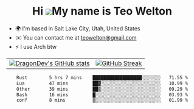 <div align="center">
  
# Hi ![](https://user-images.githubusercontent.com/18350557/176309783-0785949b-9127-417c-8b55-ab5a4333674e.gif)My name is Teo Welton
</div>

*   🌍  I'm based in Salt Lake City, Utah, United States
*   ✉️  You can contact me at [teowelton@gmail.com](mailto:teowelton@gmail.com)
*   ⚡  I use Arch btw

<div align="center">

|||
|:-------------------------:|:-------------------------:|
| [![DragonDev's GitHub stats](https://github-readme-stats.vercel.app/api?username=DragonDev07&bg_color=1e1e2e&text_color=cdd6f4&icon_color=cba6f7&title_color=94e2d5)](https://github.com/DragonDev07) | [![GitHub Streak](https://streak-stats.demolab.com?user=DragonDev07&theme=catppuccin-mocha)](https://git.io/streak-stats) |

<!--START_SECTION:waka-->

```txt
Rust        5 hrs 7 mins    ██████████████████░░░░░░░   71.55 %
Lua         47 mins         ██▓░░░░░░░░░░░░░░░░░░░░░░   10.99 %
Other       39 mins         ██▒░░░░░░░░░░░░░░░░░░░░░░   09.29 %
Bash        16 mins         █░░░░░░░░░░░░░░░░░░░░░░░░   03.93 %
conf        8 mins          ▒░░░░░░░░░░░░░░░░░░░░░░░░   01.99 %
```

<!--END_SECTION:waka-->

</div>
